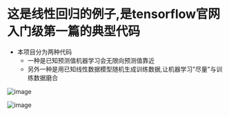 # 这是线性回归的例子,是tensorflow官网入门级第一篇的典型代码
* 本项目分为两种代码
    * 一种是已知预测值机器学习会无限向预测值靠近
    * 另外一种是用已知线性数据模型随机生成训练数据,让机器学习"尽量"与训练数据磨合

![image](https://github.com/liaoyizhe/tensorflow-appllication/raw/master/image/image_liner_1.jpeg)

![image](https://github.com/liaoyizhe/tensorflow-appllication/raw/master/image/image_liner_2.jpeg)